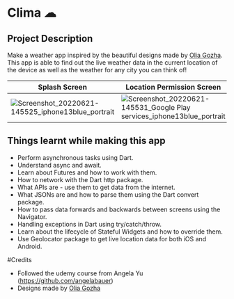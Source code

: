 
# Clima ☁

## Project Description
Make a weather app inspired by the beautiful designs made by
[Olia Gozha](https://dribbble.com/shots/4663154-). 
This app is able to find out the live weather data in the current location of the 
device as well as the weather for any city you can think of!

Splash Screen                                                                                                                                                                  |Location Permission Screen                                                                                                                                                                       |           **Home Screen**                                                                                                                                                                   | Location Screen                                                                                                                                                           |  Weather Home Screen                                                                                                                                    |
-------------------------------------------------------------------------------------------------------------------------------------------------------------------------------|----------------------------------------------------------------------------------------------------------------------------------------------------------------------------------------------------|-------------------------------------------------------------------------------------------------------------------------------------------------------------------------------|-------------------------------------------------------------------------------------------------------------------------------------------------------------------------------|----------------------------------------------------------------------------------------------------------------------------------------------------------|
![Screenshot_20220621-145525_iphone13blue_portrait](https://user-images.githubusercontent.com/84262004/174976569-c7cbdff5-c471-43ef-99ed-b9115939ce8d.png)                     |![Screenshot_20220621-145531_Google Play services_iphone13blue_portrait](https://user-images.githubusercontent.com/84262004/174976578-29804bfd-fbf1-46d8-b162-3cdc4641b3db.png)                     |![Screenshot_20220621-172009_iphone13blue_portrait](https://user-images.githubusercontent.com/84262004/174976634-47581e29-db53-4b88-94fa-d7957f34fed7.png)                     |![Screenshot_20220621-172102_iphone13blue_portrait](https://user-images.githubusercontent.com/84262004/174976686-ed48deae-0d05-4776-bdaa-e1af4fad6833.png)                     |![Screenshot_20220621-172111_iphone13blue_portrait](https://user-images.githubusercontent.com/84262004/174976700-473f9599-98c7-4ff4-ad2f-cb3a74e0a5ef.png)|

## Things learnt while making this app
- Perform asynchronous tasks using Dart.
- Understand async and await.
- Learn about Futures and how to work with them.
- How to network with the Dart http package.
- What APIs are - use them to get data from the internet.
- What JSONs are and how to parse them using the Dart convert package.
- How to pass data forwards and backwards between screens using the Navigator.
- Handling exceptions in Dart using try/catch/throw.
- Learn about the lifecycle of Stateful Widgets and how to override them.
- Use Geolocator package to get live location data for both iOS and Android.

#Credits
- Followed the udemy course from Angela Yu (https://github.com/angelabauer)
- Designs made by [Olia Gozha](https://dribbble.com/shots/4663154-)
